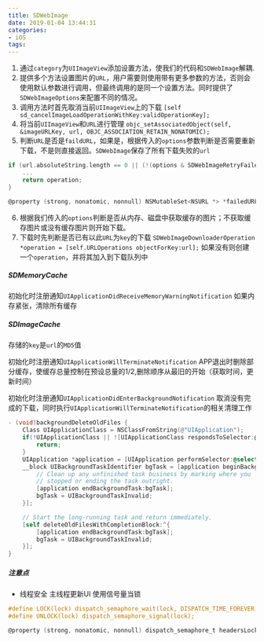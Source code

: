 ```yaml
---
title: SDWebImage
date: 2019-01-04 13:44:31
categories:
- iOS
tags:
---
```



1. 通过`category`为`UIImageView`添加设置方法，使我们的代码和`SDWebImage`解耦.
2. 提供多个方法设置图片的`URL`，用户需要则使用带有更多参数的方法，否则会使用默认参数进行调用，但最终调用的是同一个设置方法。同时提供了`SDWebImageOptions`来配置不同的情况。
3. 调用方法时首先取消当前`UIImageView`上的下载
`[self sd_cancelImageLoadOperationWithKey:validOperationKey];`
4. 将当前`UIImageView`和`URL`进行管理
`objc_setAssociatedObject(self, &imageURLKey, url, OBJC_ASSOCIATION_RETAIN_NONATOMIC);`
5. 判断`URL`是否是`faildURL`，如果是，根据传入的`options`参数判断是否需要重新下载，不是则直接返回。`SDWebImage`保存了所有下载失败的`url`
```objective-c
if (url.absoluteString.length == 0 || (!(options & SDWebImageRetryFailed) && isFailedUrl)) {
    ...
    return operation;
}
```
```objective-c
@property (strong, nonatomic, nonnull) NSMutableSet<NSURL *> *failedURLs;
```
6. 根据我们传入的`options`判断是否从内存、磁盘中获取缓存的图片；不获取缓存图片或没有缓存图片则开始下载。
7. 下载时先判断是否已有以此`URL`为`key`的下载
`SDWebImageDownloaderOperation *operation = [self.URLOperations objectForKey:url];`
如果没有则创建一个`operation`，并将其加入到下载队列中

##### SDMemoryCache
初始化时注册通知`UIApplicationDidReceiveMemoryWarningNotification`
如果内存紧张，清除所有缓存

#####  SDImageCache
存储的`key`是`url`的`MD5`值

初始化时注册通知`UIApplicationWillTerminateNotification`
APP退出时删除部分缓存，使缓存总量控制在预设总量的1/2,删除顺序从最旧的开始（获取时间，更新时间）

初始化时注册通知`UIApplicationDidEnterBackgroundNotification`
取消没有完成的下载，同时执行`UIApplicationWillTerminateNotification`的相关清理工作
```objective-c
- (void)backgroundDeleteOldFiles {
    Class UIApplicationClass = NSClassFromString(@"UIApplication");
    if(!UIApplicationClass || ![UIApplicationClass respondsToSelector:@selector(sharedApplication)]) {
        return;
    }
    UIApplication *application = [UIApplication performSelector:@selector(sharedApplication)];
    __block UIBackgroundTaskIdentifier bgTask = [application beginBackgroundTaskWithExpirationHandler:^{
        // Clean up any unfinished task business by marking where you
        // stopped or ending the task outright.
        [application endBackgroundTask:bgTask];
        bgTask = UIBackgroundTaskInvalid;
    }];

    // Start the long-running task and return immediately.
    [self deleteOldFilesWithCompletionBlock:^{
        [application endBackgroundTask:bgTask];
        bgTask = UIBackgroundTaskInvalid;
    }];
}
```


##### 注意点
- 线程安全
主线程更新UI
使用信号量当锁
```objective-c
#define LOCK(lock) dispatch_semaphore_wait(lock, DISPATCH_TIME_FOREVER);
#define UNLOCK(lock) dispatch_semaphore_signal(lock);
```
```objective-c
@property (strong, nonatomic, nonnull) dispatch_semaphore_t headersLock;
```
